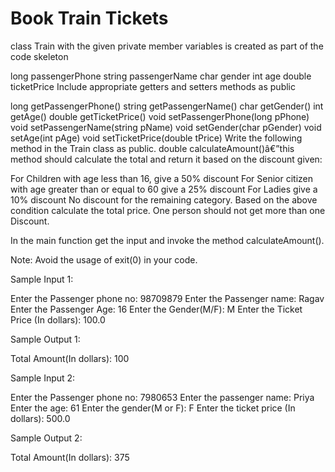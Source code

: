 # Book Train Tickets

class Train with the given private member variables is created as part of the code skeleton

   long passengerPhone
   string passengerName
   char gender
   int age
   double ticketPrice
Include appropriate getters and setters methods as public

long getPassengerPhone() 
string getPassengerName() 
char getGender()
int getAge() 
double getTicketPrice()
void setPassengerPhone(long pPhone) 
void setPassengerName(string pName)
void setGender(char pGender)
void setAge(int pAge) 
void setTicketPrice(double tPrice)
Write the following method in the Train class as public.
double calculateAmount()â€”this method should calculate the total and return it based on the discount given:

For Children with age less than 16, give a 50% discount
For Senior citizen with age greater than or equal to 60 give a 25% discount
For Ladies give a 10% discount
No discount for the remaining category. 
Based on the above condition calculate the total price. One person should not get more than one Discount.

In the main function get the input and invoke the method calculateAmount().

Note: Avoid the usage of exit(0) in your code.  

Sample Input 1:

Enter the Passenger phone no:
98709879
Enter the Passenger name:
Ragav
Enter the Passenger Age:
16
Enter the Gender(M/F):
M
Enter the Ticket Price (In dollars):
100.0

Sample Output 1:

Total Amount(In dollars): 100

Sample Input 2:

Enter the Passenger phone no:
7980653
Enter the passenger name:
Priya
Enter the age:
61
Enter the gender(M or F):
F
Enter the ticket price (In dollars):
500.0

Sample Output 2:

Total Amount(In dollars): 375
